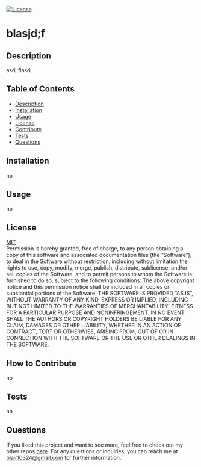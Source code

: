 
  [![License](https://img.shields.io/badge/license-MIT-green)](./LICENSE)
  # blasjd;f
    
  ## Description
  asdj;flasdj
  
  ## Table of Contents
  - [Description](#Description)
  - [Installation](#Installation)
  - [Usage](#Usage)
  - [License](#License)
  - [Contribute](#Contribute)
  - [Tests](#Tests)
  - [Questions](#Questions)

  ## Installation
  no
    
  ## Usage
  no
  
  ## License
  [MIT](https://opensource.org/license/mit/)
  <br>
  Permission is hereby granted, free of charge, to any person obtaining a copy of this software and associated documentation files (the “Software”), to deal in the Software without restriction, including without limitation the rights to use, copy, modify, merge, publish, distribute, sublicense, and/or sell copies of the Software, and to permit persons to whom the Software is furnished to do so, subject to the following conditions:
      The above copyright notice and this permission notice shall be included in all copies or substantial portions of the Software.
      THE SOFTWARE IS PROVIDED “AS IS”, WITHOUT WARRANTY OF ANY KIND, EXPRESS OR IMPLIED, INCLUDING BUT NOT LIMITED TO THE WARRANTIES OF MERCHANTABILITY, FITNESS FOR A PARTICULAR PURPOSE AND NONINFRINGEMENT. IN NO EVENT SHALL THE AUTHORS OR COPYRIGHT HOLDERS BE LIABLE FOR ANY CLAIM, DAMAGES OR OTHER LIABILITY, WHETHER IN AN ACTION OF CONTRACT, TORT OR OTHERWISE, ARISING FROM, OUT OF OR IN CONNECTION WITH THE SOFTWARE OR THE USE OR OTHER DEALINGS IN THE SOFTWARE.
  
  ## How to Contribute 
  no
  
  ## Tests
  no
  
  ## Questions
  If you liked this project and want to see more, feel free to check out my 
  other repos [here](https://github.com/blairrrrwho).  For any questions or inquiries, you can reach me at blair10324@gmail.com for further information.
